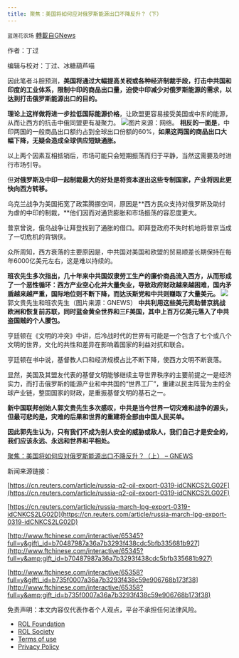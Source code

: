 ```yaml
---
title: 聚焦：美国将如何应对俄罗斯能源出口不降反升？（下）
---
```

`蓝莲花农场` [轉載自GNews](https://gnews.org/zh-hans/2194137/)

作者：丁过

编辑与校对：丁过、冰糖葫芦喵

因此笔者斗胆预测，**美国将通过大幅提高关税或各种经济制裁手段，打击中共国和印度的工业体系，限制中印的商品出口量，迫使中印减少对俄罗斯能源的需求，以达到打击俄罗斯能源出口的目的。**

**理论上这样做将进一步拉低国际能源价格**，让欧盟更容易接受美国或中东的能源，从而让西方的抗击中俄同盟更有凝聚力。
![](https://assets.gnews.org/wp-content/uploads/2022/03/66f97b41afd5881a5dcb1a172268527d.jpg.jpg)图片来源：网络。
**相反的一面是**，中印两国的一般商品出口额约占到全球出口份额的60%，**如果这两国的商品出口大幅下降，无疑会造成全球供应短缺通胀。**

以上两个因素互相抵销后，市场可能只会短期振荡而归于平静，当然这需要及时进行市场引导。

但**对俄罗斯及中印一起制裁最大的好处是将资本逐出这些专制国家，产业将因此更快向西方转移。**

乌克兰战争为美国拓宽了政策腾挪空间，原因是**西方民众支持对俄罗斯及助纣为虐的中印的制裁，**他们因而对通货膨胀和市场振荡的容忍度更大。

普京曾说，俄乌战争让拜登找到了通胀的借口。即拜登政府不失时机地将普京当成了一切危机的背锅侠。

众所周知，西方衰落的主要原因是，中共国对美国和欧盟的贸易顺差长期保持在每年6000亿美元左右，这是难以持续的。

**班农先生多次指出，几十年来中共国奴隶劳工生产的廉价商品流入西方，从而形成了一个恶性循环：西方产业空心化并大量失业，导致政府财政越来越困难，国内矛盾越来越严重，国际地位则不断下降，而达沃斯党和中共则赚取了大量美元。**
![](https://assets.gnews.org/wp-content/uploads/2022/03/3816073A-DEC8-4D35-8C27-BC5E1045F7D2-1024x576-1.jpg)郭文贵先生和班农先生（图片来源：GNEWS）
**中共利用这些美元资助普京挑战欧洲和恢复前苏联，同时蓝金黄全世界和三F美国，其中上百万亿美元落入了中共盗国贼的个人腰包。**

亨廷顿在《文明的冲突》中讲，后冷战时代的世界有可能是一个包含了七个或八个文明的世界，文化的共性和差异在影响着国家的利益对抗和联合。

亨廷顿在书中说，基督教人口和经济规模占比不断下降，使西方文明不断衰落。

显然，美国及其盟友代表的基督文明能够继续主导世界秩序的主要前提之一是经济实力，而打击俄罗斯的能源产业和中共国的“世界工厂”，重建以民主阵营为主的全球产业链，整固国家的财政，是重振基督文明的基石之一。

**新中国联邦创始人郭文贵先生多次感叹，中共是当今世界一切灾难和战争的源头，但最可悲的是，灾难的后果和世界的重建将全部由中国人民买单。**

**因此郭先生认为，只有我们不成为别人安全的威胁或敌人，我们自己才是安全的，我们应该永远、永远和世界和平相处。**

[聚焦：美国将如何应对俄罗斯能源出口不降反升？（上） – GNEWS](https://gnews.org/zh-hans/2194049/)

新闻来源链接：

[https://cn.reuters.com/article/russia-q2-oil-export-0319-idCNKCS2LG02F](https://cn.reuters.com/article/russia-q2-oil-export-0319-idCNKCS2LG02F)

[https://cn.reuters.com/article/russia-march-lpg-export-0319-idCNKCS2LG02D](https://cn.reuters.com/article/russia-march-lpg-export-0319-idCNKCS2LG02D)

[http://www.ftchinese.com/interactive/65345?full=y&gift\_id=b70487987a36a7b3293f438cdc5bfb335681b927](http://www.ftchinese.com/interactive/65345?full=y&amp;gift_id=b70487987a36a7b3293f438cdc5bfb335681b927)

[http://www.ftchinese.com/interactive/65358?full=y&gift\_id=b735f0007a36a7b3293f438c59e906768b173f38](http://www.ftchinese.com/interactive/65358?full=y&amp;gift_id=b735f0007a36a7b3293f438c59e906768b173f38)

 

免责声明：本文内容仅代表作者个人观点，平台不承担任何法律风险。

- [ROL Foundation](https://rolfoundation.org/)
- [ROL Society](https://rolsociety.org/)
- [Terms of use](https://gnews.org/terms-of-use-3/)
- [Privacy Policy](https://gnews.org/privacy-policy/)
